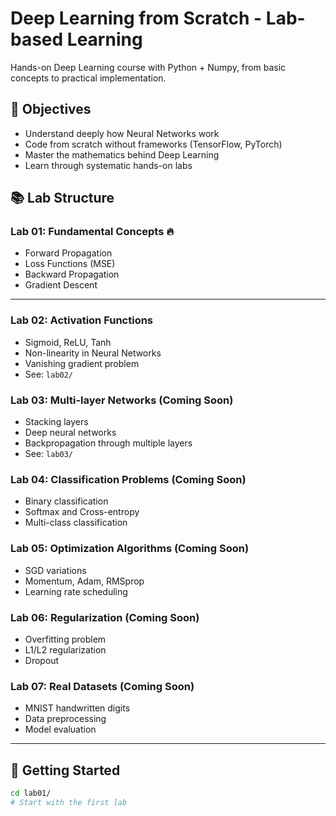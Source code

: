 # Deep Learning from Scratch - Lab-based Learning

Hands-on Deep Learning course with Python + Numpy, from basic concepts to practical implementation.

## 🎯 Objectives
- Understand deeply how Neural Networks work
- Code from scratch without frameworks (TensorFlow, PyTorch)
- Master the mathematics behind Deep Learning
- Learn through systematic hands-on labs

## 📚 Lab Structure

### **Lab 01: Fundamental Concepts** 🔥
- Forward Propagation
- Loss Functions (MSE)
- Backward Propagation
- Gradient Descent

---

### **Lab 02: Activation Functions**
- Sigmoid, ReLU, Tanh
- Non-linearity in Neural Networks
- Vanishing gradient problem
- See: `lab02/`

### **Lab 03: Multi-layer Networks** (Coming Soon)
- Stacking layers
- Deep neural networks
- Backpropagation through multiple layers
 - See: `lab03/`

### **Lab 04: Classification Problems** (Coming Soon)
- Binary classification
- Softmax and Cross-entropy
- Multi-class classification

### **Lab 05: Optimization Algorithms** (Coming Soon)
- SGD variations
- Momentum, Adam, RMSprop
- Learning rate scheduling

### **Lab 06: Regularization** (Coming Soon)
- Overfitting problem
- L1/L2 regularization
- Dropout

### **Lab 07: Real Datasets** (Coming Soon)
- MNIST handwritten digits
- Data preprocessing
- Model evaluation

---

## 🚀 Getting Started

```bash
cd lab01/
# Start with the first lab
```